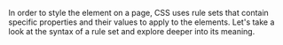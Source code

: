 In order to style the element on a page, CSS uses rule sets that contain specific properties and their values to apply to the elements. Let's take a look at the syntax of a rule set and explore deeper into its meaning.
